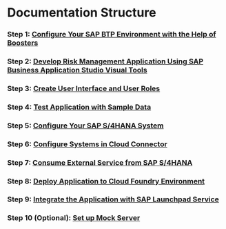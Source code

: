 # Documentation Structure


### Step 1: [Configure Your SAP BTP Environment with the Help of Boosters](../documentation/develop/configure-BTP-account/)

### Step 2: [Develop Risk Management Application Using SAP Business Application Studio Visual Tools](../documentation/develop/develop-application/)

### Step 3: [Create User Interface and User Roles](../documentation/develop/create-user-interface/)

### Step 4: [Test Application with Sample Data](../documentation/develop/test-application/)

### Step 5: [Configure Your SAP S/4HANA System](../documentation/develop/configure-odata-service/)

### Step 6: [Configure Systems in Cloud Connector](../documentation/develop/configure-cloud-connector)

### Step 7: [Consume External Service from SAP S/4HANA](../documentation/develop/consume-external-service)

### Step 8: [Deploy Application to Cloud Foundry Environment](../documentation/develop/deploy-application/)

### Step 9: [Integrate the Application with SAP Launchpad Service](../documentation/develop/integrate-with-launchpad/)

### Step 10 (Optional): [Set up Mock Server](../documentation/develop/set-up-mock-server/)
